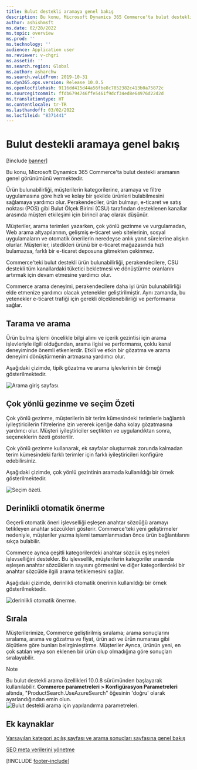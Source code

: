 ```yaml
---
title: Bulut destekli aramaya genel bakış
description: Bu konu, Microsoft Dynamics 365 Commerce'ta bulut destekli aramanın genel görünümünü vermektedir.
author: ashishmsft
ms.date: 02/28/2022
ms.topic: overview
ms.prod: ''
ms.technology: ''
audience: Application user
ms.reviewer: v-chgri
ms.assetid: ''
ms.search.region: Global
ms.author: asharchw
ms.search.validFrom: 2019-10-31
ms.dyn365.ops.version: Release 10.0.5
ms.openlocfilehash: 9116dd415d44a56fbe8c7852382c413b0a75872c
ms.sourcegitcommit: ffdb6794746ffe5461f9dcf34ed8e64976d22d2d
ms.translationtype: HT
ms.contentlocale: tr-TR
ms.lasthandoff: 03/02/2022
ms.locfileid: "8371441"
---
```

# <a name="cloud-powered-search-overview"></a>Bulut destekli aramaya genel bakış

[!include [banner](includes/banner.md)]

Bu konu, Microsoft Dynamics 365 Commerce'ta bulut destekli aramanın genel görünümünü vermektedir.

Ürün bulunabilirliği, müşterilerin kategorilerine, aramaya ve filtre uygulamasına göre hızlı ve kolay bir şekilde ürünleri bulabilmesini sağlamaya yardımcı olur. Perakendeciler, ürün bulmayı, e-ticaret ve satış noktası (POS) gibi Bulut Ölçek Birimi (CSU) tarafından desteklenen kanallar arasında müşteri etkileşimi için birincil araç olarak düşünür.

Müşteriler, arama terimleri yazarken, çok yönlü gezinme ve vurgulamadan, Web arama altyapılarının, gelişmiş e-ticaret web sitelerinin, sosyal uygulamaların ve otomatik önerilerin neredeyse anlık yanıt sürelerine alışkın olurlar. Müşteriler, istedikleri ürünü bir e-ticaret mağazasında hızlı bulamazsa, farklı bir e-ticaret deposuna gitmekten çekinmez.

Commerce'teki bulut destekli ürün bulunabilirliği, perakendecilere, CSU destekli tüm kanallardaki tüketici bekletmesi ve dönüştürme oranlarını artırmak için devam etmesine yardımcı olur.

Commerce arama deneyimi, perakendecilere daha iyi ürün bulunabilirliği elde etmenize yardımcı olacak yetenekler geliştirilmiştir. Aynı zamanda, bu yetenekler e-ticaret trafiği için gerekli ölçeklenebilirliği ve performansı sağlar.

## <a name="browse-and-search"></a>Tarama ve arama

Ürün bulma işlemi öncelikle bilgi alımı ve içerik gezintisi için arama işlevleriyle ilgili olduğundan, arama ilgisi ve performansı, çoklu kanal deneyiminde önemli etkenlerdir. Etkili ve etkin bir gözatma ve arama deneyimi dönüştürmenin artmasına yardımcı olur.

Aşağıdaki çizimde, tipik gözatma ve arama işlevlerinin bir örneği gösterilmektedir.

![Arama giriş sayfası.](./media/SearchLanding.png)

## <a name="faceted-navigation-and-choice-summary"></a>Çok yönlü gezinme ve seçim Özeti 

Çok yönlü gezinme, müşterilerin bir terim kümesindeki terimlerle bağlantılı iyileştiricilerin filtrelerine izin vererek içeriğe daha kolay gözatmasına yardımcı olur. Müşteri iyileştiriciler seçtikten ve uygulandıktan sonra, seçeneklerin özeti gösterilir. 

Çok yönlü gezinme kullanarak, ek sayfalar oluşturmak zorunda kalmadan terim kümesindeki farklı terimler için farklı iyileştiricileri konfigüre edebilirsiniz. 

Aşağıdaki çizimde, çok yönlü gezintinin aramada kullanıldığı bir örnek gösterilmektedir.

![Seçim özeti.](./media/ChoiceSummary.png)

## <a name="immersive-autosuggest"></a>Derinlikli otomatik önerme

Geçerli otomatik öneri işlevselliği eşleşen anahtar sözcüğü aramayı tetikleyen anahtar sözcükleri gösterir. Commerce'teki yeni geliştirmeler nedeniyle, müşteriler yazma işlemi tamamlanmadan önce ürün bağlantılarını sıkça bulabilir.

Commerce ayrıca çeşitli kategorilerdeki anahtar sözcük eşleşmeleri işlevselliğini destekler. Bu işlevsellik, müşterilerin kategoriler arasında eşleşen anahtar sözcüklerin sayısını görmesini ve diğer kategorilerdeki bir anahtar sözcükle ilgili arama tetiklemesini sağlar.

Aşağıdaki çizimde, derinlikli otomatik önerinin kullanıldığı bir örnek gösterilmektedir.

![derinlikli otomatik önerme.](./media/ImmersiveAutoSuggestUX.png)

## <a name="sort"></a>Sırala

Müşterilerimize, Commerce geliştirilmiş sıralama; arama sonuçlarını sıralama, arama ve gözatma ve fiyat, ürün adı ve ürün numarası gibi ölçütlere göre bunları belirginleştirme. Müşteriler Ayrıca, ürünün yeni, en çok satılan veya son eklenen bir ürün olup olmadığına göre sonuçları sıralayabilir.

> [!NOTE]
> Bu bulut destekli arama özellikleri 10.0.8 sürümünden başlayarak kullanılabilir. **Commerce parametreleri > Konfigürasyon Parametreleri** altında, "ProductSearch.UseAzureSearch" öğesinin 'doğru' olarak ayarlandığından emin olun. 
![Bulut destekli arama için yapılandırma parametreleri.](./media/CloudPoweredSearchConfigurationParameters.png)

## <a name="additional-resources"></a>Ek kaynaklar

[Varsayılan kategori açılış sayfası ve arama sonuçları sayfasına genel bakış](category-search-page-overview.md)

[SEO meta verilerini yönetme](manage-seo-metadata.md)


[!INCLUDE [footer-include](../includes/footer-banner.md)]
